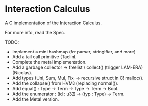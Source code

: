 # Interaction Calculus

A C implementation of the Interaction Calculus.

For more info, read the Spec.

TODO:

- Implement a mini hashmap (for parser, stringifier, and more).
- Add a tail call primitive (Taelin).
- Complete the metal implementation.
- Add a garbage collector → freelist / collect() (trigger LAM-ERA) (Nicolas).
- Add types (Uni, Sum, Mul, Fix) → recursive struct in C! malloc().
- Add the collapse() from HVM3 (replacing normal()).
- Add equal() : Type → Term → Type → Term → Bool.
- Add the enumerator : (id : u32) → (typ : Type) → Term.
- Add the Metal version.
